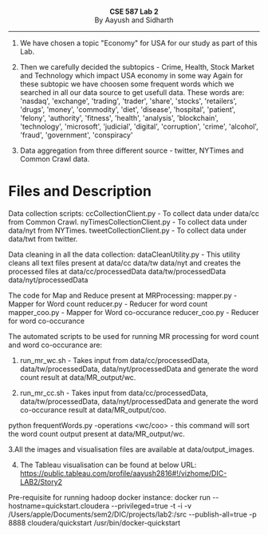 <p align="center">
  <b>CSE 587 Lab 2</b><br>
	By Aayush and Sidharth
</p>

---------------

1. We have chosen a topic "Economy" for USA for our study as part of this Lab.

2. Then we carefully decided the subtopics - Crime, Health, Stock Market and Technology which impact USA economy in some way
   Again for these subtopic we have choosen some frequent words which we searched in all our data source to get usefull data.
   These words are:
	'nasdaq', 'exchange', 'trading', 'trader', 'share', 'stocks', 'retailers', 'drugs',
	'money', 'commodity', 'diet', 'disease', 'hospital', 'patient', 'felony', 'authority',
	'fitness', 'health', 'analysis', 'blockchain', 'technology', 'microsoft', 'judicial',
	'digital', 'corruption', 'crime', 'alcohol', 'fraud', 'government', 'conspiracy'


2. Data aggregation from three different source - twitter, NYTimes and Common Crawl data.

Files and Description
=================================
Data collection scripts:
	ccCollectionClient.py 		- To collect data under data/cc from Common Crawl.
	nyTimesCollectionClient.py      - To collect data under data/nyt from NYTimes.
	tweetCollectionClient.py	- To collect data under data/twt from twitter.

Data cleaning in all the data collection:
dataCleanUtility.py				- This utility cleans all text files present at
									data/cc
									data/tw
									data/nyt
								  and creates the processed files at
								    data/cc/processedData
									data/tw/processedData
									data/nyt/processedData
									
The code for Map and Reduce present at MRProcessing:
mapper.py      - Mapper for Word count
reducer.py     - Reducer for word count
mapper_coo.py  - Mapper for Word co-occurance
reducer_coo.py - Reducer for word co-occurance

The automated scripts to be used for running MR processing for word count and word co-occurance are:

1. run_mr_wc.sh - Takes input from data/cc/processedData, data/tw/processedData, data/nyt/processedData
               and generate the word count result at data/MR_output/wc.

2. run_mr_cc.sh - Takes input from data/cc/processedData, data/tw/processedData, data/nyt/processedData
               and generate the word co-occurance result at data/MR_output/coo.

python frequentWords.py -operations <wc/coo> - this command will sort the word count output present at data/MR_output/wc.

3.All the images and visualisation files are available at data/output_images.

4. The Tableau visualisation can be found at below URL:
https://public.tableau.com/profile/aayush2816#!/vizhome/DIC-LAB2/Story2

Pre-requisite for running hadoop docker instance:
docker run --hostname=quickstart.cloudera --privileged=true -t -i -v /Users/apple/Documents/sem2/DIC/projects/lab2:/src --publish-all=true -p 8888 cloudera/quickstart /usr/bin/docker-quickstart
